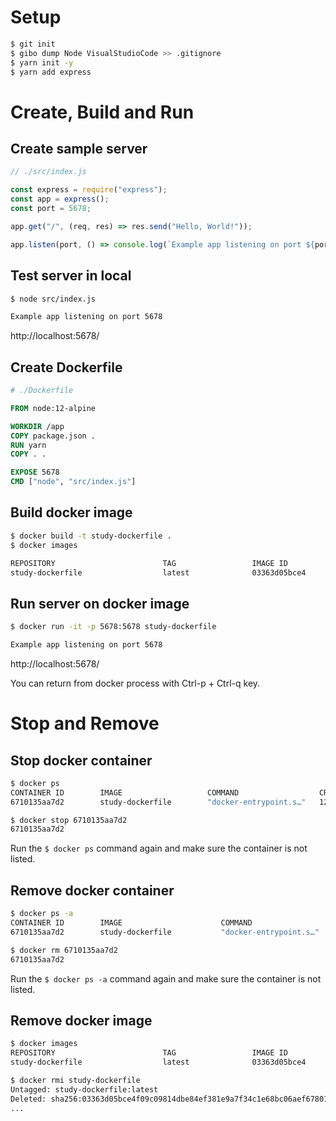 # Setup

```bash
$ git init
$ gibo dump Node VisualStudioCode >> .gitignore
$ yarn init -y
$ yarn add express
```

# Create, Build and Run

## Create sample server

```javascript
// ./src/index.js

const express = require("express");
const app = express();
const port = 5678;

app.get("/", (req, res) => res.send("Hello, World!"));

app.listen(port, () => console.log(`Example app listening on port ${port}`));
```

## Test server in local

```bash
$ node src/index.js

Example app listening on port 5678
```

http://localhost:5678/

## Create Dockerfile

```dockerfile
# ./Dockerfile

FROM node:12-alpine

WORKDIR /app
COPY package.json .
RUN yarn
COPY . .

EXPOSE 5678
CMD ["node", "src/index.js"]
```

## Build docker image

```bash
$ docker build -t study-dockerfile .
$ docker images

REPOSITORY                        TAG                 IMAGE ID            CREATED             SIZE
study-dockerfile                  latest              03363d05bce4        4 minutes ago       94.7MB
```

## Run server on docker image

```bash
$ docker run -it -p 5678:5678 study-dockerfile

Example app listening on port 5678
```

http://localhost:5678/

You can return from docker process with Ctrl-p + Ctrl-q key.

# Stop and Remove

## Stop docker container

```bash
$ docker ps 
CONTAINER ID        IMAGE                   COMMAND                  CREATED             STATUS              PORTS                                                                         NAMES
6710135aa7d2        study-dockerfile        "docker-entrypoint.s…"   12 seconds ago      Up 11 seconds       0.0.0.0:5678->5678/tcp                                                        stoic_mendel

$ docker stop 6710135aa7d2
6710135aa7d2
```

Run the `$ docker ps` command again and make sure the container is not listed.

## Remove docker container

```bash
$ docker ps -a
CONTAINER ID        IMAGE                      COMMAND                  CREATED             STATUS                       PORTS                                                                         NAMES
6710135aa7d2        study-dockerfile           "docker-entrypoint.s…"   3 minutes ago       Exited (137) 2 minutes ago                                                                                 stoic_mendel

$ docker rm 6710135aa7d2
6710135aa7d2
```

Run the `$ docker ps -a` command again and make sure the container is not listed.

## Remove docker image

```bash
$ docker images
REPOSITORY                        TAG                 IMAGE ID            CREATED             SIZE
study-dockerfile                  latest              03363d05bce4        About an hour ago   94.7MB

$ docker rmi study-dockerfile
Untagged: study-dockerfile:latest
Deleted: sha256:03363d05bce4f09c09814dbe84ef381e9a7f34c1e68bc06aef67801d6f8f2c5a
...
```
